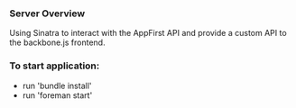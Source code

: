 ### Server Overview

Using Sinatra to interact with the AppFirst API and provide a custom API to the backbone.js frontend.

### To start application:

* run 'bundle install'
* run 'foreman start'